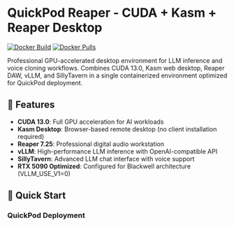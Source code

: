 # QuickPod Reaper - CUDA + Kasm + Reaper Desktop

[![Docker Build](https://github.com/schnicklfritz/quickpod-reaper/actions/workflows/docker-build.yml/badge.svg)](https://github.com/schnicklfritz/quickpod-reaper/actions/workflows/docker-build.yml)
[![Docker Pulls](https://img.shields.io/docker/pulls/schnicklbob/quickpod-reaper)](https://hub.docker.com/r/schnicklbob/quickpod-reaper)

Professional GPU-accelerated desktop environment for LLM inference and voice cloning workflows. Combines CUDA 13.0, Kasm web desktop, Reaper DAW, vLLM, and SillyTavern in a single containerized environment optimized for QuickPod deployment.

## 🎯 Features

- **CUDA 13.0**: Full GPU acceleration for AI workloads
- **Kasm Desktop**: Browser-based remote desktop (no client installation required)
- **Reaper 7.25**: Professional digital audio workstation
- **vLLM**: High-performance LLM inference with OpenAI-compatible API
- **SillyTavern**: Advanced LLM chat interface with voice support
- **RTX 5090 Optimized**: Configured for Blackwell architecture (VLLM_USE_V1=0)

## 🚀 Quick Start

### QuickPod Deployment


